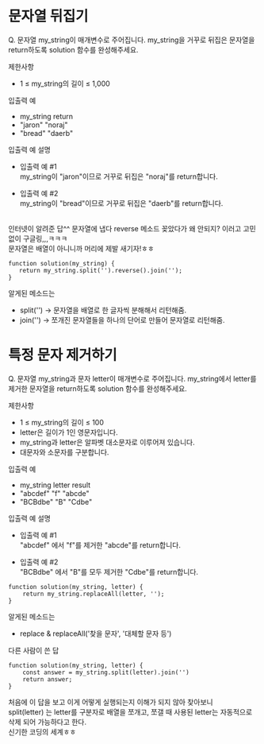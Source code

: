 # 문자열 뒤집기
Q. 문자열 my_string이 매개변수로 주어집니다. my_string을 거꾸로 뒤집은 문자열을 return하도록 solution 함수를 완성해주세요.

제한사항
- 1 ≤ my_string의 길이 ≤ 1,000

입출력 예
- my_string	return
- "jaron"	"noraj"
- "bread"	"daerb"

입출력 예 설명
- 입출력 예 #1<br>
my_string이 "jaron"이므로 거꾸로 뒤집은 "noraj"를 return합니다.

- 입출력 예 #2<br>
my_string이 "bread"이므로 거꾸로 뒤집은 "daerb"를 return합니다.

<br>
인터넷이 알려준 답^^ 문자열에 냅다 reverse 메소드 꽂았다가 왜 안되지? 이러고 고민없이 구글링,,,ㅋㅋㅋ<br>
문자열은 배열이 아니니까 머리에 제발 새기자!ㅎㅎ

```
function solution(my_string) {
   return my_string.split('').reverse().join('');
}
```
알게된 메소드는 
- split('') -> 문자열을 배열로 한 글자씩 분해해서 리턴해줌.
- join('') -> 쪼개진 문자열들을 하나의 단어로 만들어 문자열로 리턴해줌.

# 특정 문자 제거하기
Q. 문자열 my_string과 문자 letter이 매개변수로 주어집니다. my_string에서 letter를 제거한 문자열을 return하도록 solution 함수를 완성해주세요.

제한사항
- 1 ≤ my_string의 길이 ≤ 100
- letter은 길이가 1인 영문자입니다.
- my_string과 letter은 알파벳 대소문자로 이루어져 있습니다.
- 대문자와 소문자를 구분합니다.

입출력 예
- my_string	letter	result
- "abcdef"	"f"	"abcde"
- "BCBdbe"	"B"	"Cdbe"

입출력 예 설명
- 입출력 예 #1<br>
"abcdef" 에서 "f"를 제거한 "abcde"를 return합니다.

- 입출력 예 #2<br>
"BCBdbe" 에서 "B"를 모두 제거한 "Cdbe"를 return합니다.

```
function solution(my_string, letter) {
    return my_string.replaceAll(letter, '');
}
```

알게된 메소드는
- replace & replaceAll('찾을 문자', '대체할 문자 등')

다른 사람이 쓴 답

```
function solution(my_string, letter) {
    const answer = my_string.split(letter).join('')
    return answer;
}
```
처음에 이 답을 보고 이게 어떻게 실행되는지 이해가 되지 않아 찾아보니 <br>
split(letter) 는 letter를 구분자로 배열을 쪼개고, 쪼갤 때 사용된 letter는 자동적으로 삭제 되어 가능하다고 한다. <br>
신기한 코딩의 세계ㅎㅎ 
